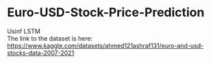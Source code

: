 # Euro-USD-Stock-Price-Prediction
Usinf LSTM  
The link to the dataset is here:
https://www.kaggle.com/datasets/ahmed121ashraf131/euro-and-usd-stocks-data-2007-2021
